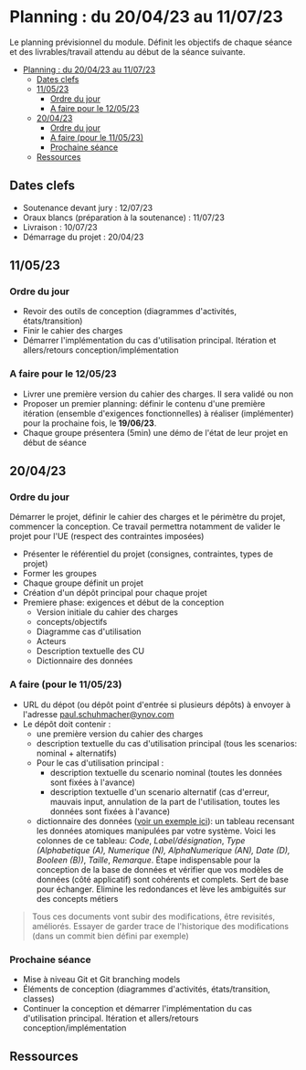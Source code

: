 # Planning : du 20/04/23 au 11/07/23

Le planning prévisionnel du module. Définit les objectifs de chaque séance et des livrables/travail attendu au début de la séance suivante.

- [Planning : du 20/04/23 au 11/07/23](#planning--du-200423-au-110723)
  - [Dates clefs](#dates-clefs)
  - [11/05/23](#110523)
    - [Ordre du jour](#ordre-du-jour)
    - [A faire pour le 12/05/23](#a-faire-pour-le-120523)
  - [20/04/23](#200423)
    - [Ordre du jour](#ordre-du-jour-1)
    - [A faire (pour le 11/05/23)](#a-faire-pour-le-110523)
    - [Prochaine séance](#prochaine-séance)
  - [Ressources](#ressources)

## Dates clefs

- Soutenance devant jury : 12/07/23
- Oraux blancs (préparation à la soutenance) : 11/07/23
- Livraison : 10/07/23
- Démarrage du projet : 20/04/23


## 11/05/23

### Ordre du jour

- Revoir des outils de conception (diagrammes d'activités, états/transition)
- Finir le cahier des charges
- Démarrer l'implémentation du cas d'utilisation principal. Itération et allers/retours conception/implémentation

### A faire pour le 12/05/23

- Livrer une première version du cahier des charges. Il sera validé ou non
- Proposer un premier planning: définir le contenu d'une première itération (ensemble d'exigences fonctionnelles) à réaliser (implémenter) pour la prochaine fois, le **19/06/23**. 
- Chaque groupe présentera (5min) une démo de l'état de leur projet en début de séance

## 20/04/23

### Ordre du jour

Démarrer le projet, définir le cahier des charges et le périmètre du projet, commencer la conception. Ce travail permettra notamment de valider le projet pour l'UE (respect des contraintes imposées)

- Présenter le référentiel du projet (consignes, contraintes, types de projet)
- Former les groupes
- Chaque groupe définit un projet
- Création d'un dépôt principal pour chaque projet
- Premiere phase: exigences et début de la conception
  - Version initiale du cahier des charges
  - concepts/objectifs
  - Diagramme cas d'utilisation
  - Acteurs
  - Description textuelle des CU
  - Dictionnaire des données

### A faire (pour le 11/05/23)

- URL du dépot (ou dépôt point d'entrée si plusieurs dépôts) à envoyer à l'adresse paul.schuhmacher@ynov.com
- Le dépôt doit contenir :
  - une première version du cahier des charges
  - description textuelle du cas d'utilisation principal (tous les scenarios: nominal + alternatifs)
  - Pour le cas d'utilisation principal :
    - description textuelle du scenario nominal (toutes les données sont fixées à l'avance) 
    - description textuelle d'un scenario alternatif (cas d'erreur, mauvais input, annulation de la part de l'utilisation, toutes les données sont fixées à l'avance) 
  - dictionnaire des données ([voir un exemple ici](https://www.univ-constantine2.dz/CoursOnLine/Benelhadj-Mohamed/co/grain3_2.html)): un tableau recensant les données atomiques manipulées par votre système. Voici les colonnes de ce tableau: *Code*, *Label/désignation*, *Type (Alphabetique (A), Numerique (N), AlphaNumerique (AN), Date (D), Booleen (B))*, *Taille*, *Remarque*. Étape indispensable pour la conception de la base de données et vérifier que vos modèles de données (côté applicatif) sont cohérents et complets. Sert de base pour échanger. Elimine les redondances et lève les ambiguités sur des concepts métiers

> Tous ces documents vont subir des modifications, être revisités, améliorés. Essayer de garder trace de l'historique des modifications (dans un commit bien défini par exemple)

### Prochaine séance 

- Mise à niveau Git et Git branching models
- Éléments de conception (diagrammes d'activités, états/transition, classes)
- Continuer la conception et démarrer l'implémentation du cas d'utilisation principal. Itération et allers/retours conception/implémentation

## Ressources